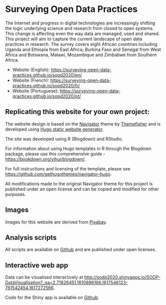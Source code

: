 # Surveying Open Data Practices

The Internet and progress in digital technologies are increasingly shifting the logic underlying science and research from closed to open systems. This change is affecting even the way data are managed, used and shared. This project will aim to capture the current landscape of open data practices in research. The survey covers eight African countries including Uganda and Ethiopia from East Africa; Burkina Faso and Senegal from West Africa and Botswana, Malawi, Mozambique and Zimbabwe from Southern Africa.

- Website (English): https://surveying-open-data-practices.github.io/sopd2020/en/
- Website (French): https://surveying-open-data-practices.github.io/sopd2020/fr/
- Website (Portuguese): https://surveying-open-data-practices.github.io/sopd2020/pt/

## Replicating this website for your own project:

The website design is based on the [Navigator](https://github.com/gethugothemes/navigator-hugo) theme by [Themefisher](https://themefisher.com/hugo-themes) and is developed using [Hugo static website generator](https://gohugo.io/).

The site was developed using R (Blogdown) and RStudio.

For information about using Hugo templates in R through the Blogdown package, please use this comprehensive guide - https://bookdown.org/yihui/blogdown/.

For full instructions and licensing of the template, please see https://github.com/gethugothemes/navigator-hugo.

All modifications made to the original Navigator theme for this project is published under an open license and can be copied and modified for other purposes.

## Images

Images for this website are derived from [Pixabay](https://pixabay.com/).

## Analysis scripts

All scripts are available on [Github](https://github.com/surveying-open-data-practices/Data-analysis) and are published under open licenses.

## Interactive web app

Data can be visualised interactively at http://sodp2020.shinyapps.io/SODP-DataVisualisation?_ga=2.71826451.1610896166.1617546123-761542454.1617272566.

Code for the Shiny app is available on [Github](https://github.com/surveying-open-data-practices/Data-analysis).
